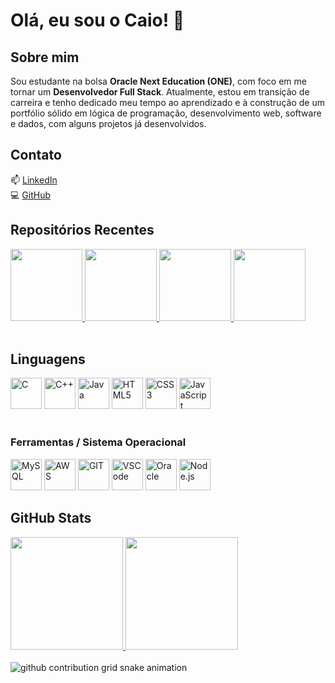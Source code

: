 # Olá, eu sou o Caio! 👋

## Sobre mim
Sou estudante na bolsa **Oracle Next Education (ONE)**, com foco em me tornar um **Desenvolvedor Full Stack**. Atualmente, estou em transição de carreira e tenho dedicado meu tempo ao aprendizado e à construção de um portfólio sólido em lógica de programação, desenvolvimento web, software e dados, com alguns projetos já desenvolvidos.

## Contato
📫 [LinkedIn](https://www.linkedin.com/in/caiotodev/)  
💻 [GitHub](https://github.com/Acheron-o)  

## Repositórios Recentes
<div>
  <a href="https://github.com/Acheron-o/University-Projects/">
  <img height=115 src="https://github-readme-stats.vercel.app/api/pin/?username=Acheron-o&repo=University-Projects&show_owner=true&theme=dark" />
  </a>
  <a href="https://github.com/Acheron-o/Fourteam-Projeto-3">
  <img height=115 src="https://github-readme-stats.vercel.app/api/pin/?username=Acheron-o&repo=Fourteam-Projeto-3&show_owner=true&theme=dark" />
  </a>
  <a href="https://github.com/Acheron-o/Fourteam-Projeto-5">
  <img height=115 src="https://github-readme-stats.vercel.app/api/pin/?username=Acheron-o&repo=Fourteam-Projeto-5&show_owner=true&theme=dark" />
  </a>
  <a href="https://github.com/Acheron-o/Lau/">
  <img height=115 src="https://github-readme-stats.vercel.app/api/pin/?username=Acheron-o&repo=Lau&show_owner=true&theme=dark" />
  </a>
</div> 
<br> 

## Linguagens
<div>
  <img height="50px" width="50px" alt="C" src="https://cdn.jsdelivr.net/gh/devicons/devicon@latest/icons/c/c-original.svg" />
  <img height="50px" width="50px" alt="C++" src="https://cdn.jsdelivr.net/gh/devicons/devicon@latest/icons/cplusplus/cplusplus-plain.svg" />
  <img height="50px" width="50px" alt="Java" src="https://cdn.jsdelivr.net/gh/devicons/devicon@latest/icons/java/java-plain.svg"/>
  <img height="50px" width="50px" alt="HTML5" src="https://cdn.jsdelivr.net/gh/devicons/devicon@latest/icons/html5/html5-plain-wordmark.svg" />
  <img height="50px" width="50px" alt="CSS3" src="https://cdn.jsdelivr.net/gh/devicons/devicon@latest/icons/css3/css3-plain-wordmark.svg" />
  <img height="50px" width="50px" alt="JavaScript" src="https://cdn.jsdelivr.net/gh/devicons/devicon@latest/icons/javascript/javascript-original.svg" />
</div>
<br>

### Ferramentas / Sistema Operacional
<div>
<img height="50px" width="50px" alt="MySQL" src="https://cdn.jsdelivr.net/gh/devicons/devicon@latest/icons/mysql/mysql-plain-wordmark.svg" />
<img height="50px" width="50px" alt="AWS" src="https://cdn.jsdelivr.net/gh/devicons/devicon@latest/icons/amazonwebservices/amazonwebservices-original-wordmark.svg" />
<img height="50px" width="50px" alt="GIT" src="https://cdn.jsdelivr.net/gh/devicons/devicon@latest/icons/git/git-plain.svg" />
<img height="50px" width="50px" alt="VSCode" src="https://cdn.jsdelivr.net/gh/devicons/devicon@latest/icons/vscode/vscode-original.svg" />
<img height="50px" width="50px" alt="Oracle" src="https://cdn.jsdelivr.net/gh/devicons/devicon@latest/icons/oracle/oracle-original.svg" />
<img height="50px" width="50px" alt="Node.js" src="https://cdn.jsdelivr.net/gh/devicons/devicon@latest/icons/nodejs/nodejs-original-wordmark.svg" />        
</div>

## GitHub Stats
<div class="stats" >
  <a href="https://github.com/Acheron-o/">
  <img height=180 src="https://github-readme-stats.vercel.app/api?username=Acheron-o&hide_border=true&theme=dark" />
  </a>
  <a href="https://github.com/Acheron-o/">
  <img height=180 src="https://github-readme-stats.vercel.app/api/top-langs/?username=Acheron-o&layout=compact&hide_border=true&theme=dark" />
  </a>
</div>
<br>
<picture>
  <source media="(prefers-color-scheme: dark)" srcset="https://raw.githubusercontent.com/Acheron-o/Acheron-o/output/github-contribution-grid-snake-dark.svg">
  <source media="(prefers-color-scheme: light)" srcset="https://raw.githubusercontent.com/Acheron-o/Acheron-o/output/github-contribution-grid-snake.svg">
  <img alt="github contribution grid snake animation" src="https://raw.githubusercontent.com/Acheron-o/Acheron-o/output/github-contribution-grid-snake.svg">
</picture>
